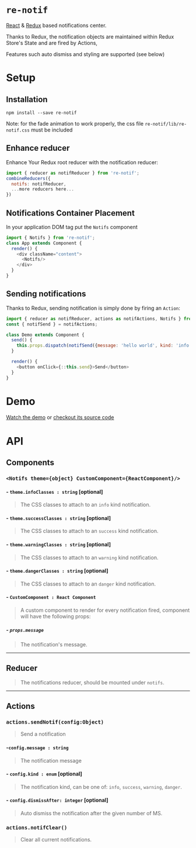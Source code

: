 # `re-notif`

[React](https://github.com/facebook/react) & [Redux](https://github.com/rackt/redux) based notifications center.

Thanks to Redux, the notification objects are maintained within Redux Store's State and are fired by Actions,

Features such auto dismiss and styling are supported (see below)


# Setup

## Installation

`npm install --save re-notif`

Note: for the fade animation to work properly, the css file `re-notif/lib/re-notif.css` must be included

## Enhance reducer

Enhance Your Redux root reducer with the notification reducer:

```js
import { reducer as notifReducer } from 're-notif';
combineReducers({
  notifs: notifReducer,
  ...more reducers here...
})
```

## Notifications Container Placement

In your application DOM tag put the `Notifs` component

```js
import { Notifs } from 're-notif';
class App extends Component {
  render() {
    <div className="content">
      <Notifs/>
    </div>
  }
}
```

## Sending notifications

Thanks to Redux, sending notification is simply done by firing an `Action`:

```js
import { reducer as notifReducer, actions as notifActions, Notifs } from 're-notif';
const { notifSend } = notifActions;

class Demo extends Component {
  send() {
    this.props.dispatch(notifSend({message: 'hello world', kind: 'info', dismissAfter: 2000}));
  }

  render() {
    <button onClick={::this.send}>Send</button>
  }
}
```

# Demo

[Watch the demo](http://indexiatech.github.io/re-notif) or [checkout its source code](https://github.com/indexiatech/re-notif/blob/master/demo/index.js)


# API

## Components

### `<Notifs theme={object} CustomComponent={ReactComponent}/>`

#### - `theme.infoClasses : string` [optional]

> The CSS classes to attach to an `info` kind notification.

#### - `theme.successClasses : string` [optional]

> The CSS classes to attach to an `success` kind notification.

#### - `theme.warningClasses : string` [optional]

> The CSS classes to attach to an `warning` kind notification.

#### - `theme.dangerClasses : string` [optional]

> The CSS classes to attach to an `danger` kind notification.

#### - `CustomComponent : React Component`

> A custom component to render for every notification fired, component will have the following props:

##### - `props.message`

> The notification's message.

---

## Reducer

> The notifications reducer, should be mounted under `notifs`.

---

## Actions

### `actions.sendNotif(config:Object)`

> Send a notification

#### -`config.message : string`

> The notification message

#### - `config.kind : enum` [optional]

> The notification kind, can be one of: `info`, `success`, `warning`, `danger`.

#### - `config.dismissAfter: integer` [optional]

> Auto dismiss the notification after the given number of MS.

### `actions.notifClear()`

> Clear all current notifications.
